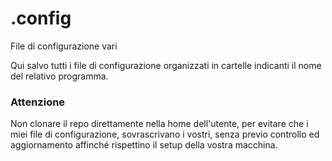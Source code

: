 # .config
File di configurazione vari

Qui salvo tutti i file di configurazione organizzati in cartelle indicanti il nome del relativo programma.
### Attenzione
Non clonare il repo direttamente nella home dell'utente, per evitare che i miei file di configurazione, sovrascrivano i vostri, senza previo controllo ed aggiornamento affinché rispettino il setup della vostra macchina.
